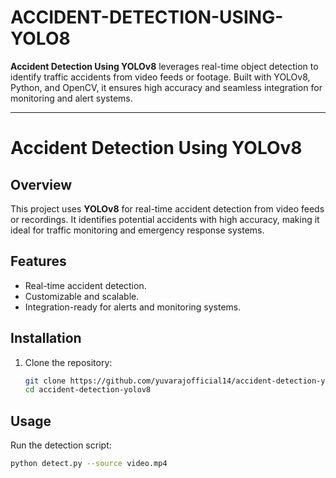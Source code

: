 # ACCIDENT-DETECTION-USING-YOLO8
**Accident Detection Using YOLOv8** leverages real-time object detection to identify traffic accidents from video feeds or footage. Built with YOLOv8, Python, and OpenCV, it ensures high accuracy and seamless integration for monitoring and alert systems.

---

# Accident Detection Using YOLOv8

## Overview
This project uses **YOLOv8** for real-time accident detection from video feeds or recordings. It identifies potential accidents with high accuracy, making it ideal for traffic monitoring and emergency response systems.

## Features
- Real-time accident detection.
- Customizable and scalable.
- Integration-ready for alerts and monitoring systems.

## Installation
1. Clone the repository:
   ```bash
   git clone https://github.com/yuvarajofficial14/accident-detection-yolov8.git
   cd accident-detection-yolov8
   ```

## Usage
Run the detection script:
```bash
python detect.py --source video.mp4
```
